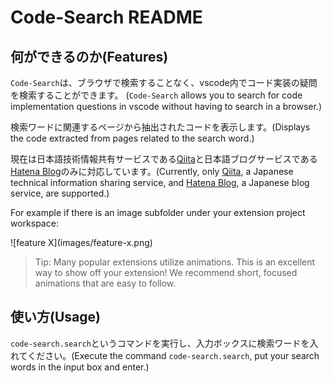 # Code-Search README

## 何ができるのか(Features)

`Code-Search`は、ブラウザで検索することなく、vscode内でコード実装の疑問を検索することができます。
(`Code-Search` allows you to search for code implementation questions in vscode without having to search in a browser.)

検索ワードに関連するページから抽出されたコードを表示します。(Displays the code extracted from pages related to the search word.)

現在は日本語技術情報共有サービスである[Qiita](https://qiita.com/)と日本語ブログサービスである[Hatena Blog](https://hatenablog.com/)のみに対応しています。(Currently, only [Qiita](https://qiita.com/), a Japanese technical information sharing service, and [Hatena Blog](https://hatenablog.com/), a Japanese blog service, are supported.)

For example if there is an image subfolder under your extension project workspace:

\!\[feature X\]\(images/feature-x.png\)

> Tip: Many popular extensions utilize animations. This is an excellent way to show off your extension! We recommend short, focused animations that are easy to follow.



## 使い方(Usage)

`code-search.search`というコマンドを実行し、入力ボックスに検索ワードを入れてください。(Execute the command `code-search.search`, put your search words in the input box and enter.)



